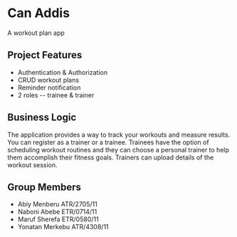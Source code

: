 # Can Addis

A workout plan app

## Project Features

- Authentication & Authorization
- CRUD workout plans
- Reminder notification
- 2 roles -- trainee & trainer

## Business Logic

The application provides a way to track your workouts and measure results. You
can register as a trainer or a trainee. Trainees have the option of scheduling
workout routines and they can choose a personal trainer to help them accomplish
their fitness goals. Trainers can upload details of the workout session.

## Group Members

- Abiy Menberu ATR/2705/11
- Naboni Abebe ETR/0714/11
- Maruf Sherefa ETR/0580/11
- Yonatan Merkebu ATR/4308/11

